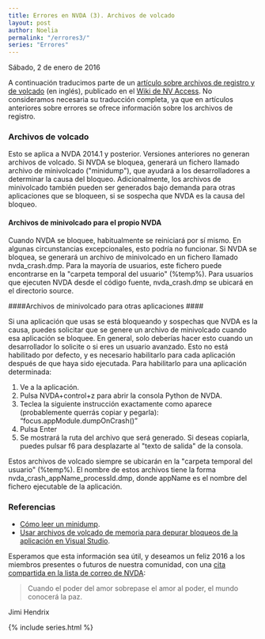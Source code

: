 ```yaml
---
title: Errores en NVDA (3). Archivos de volcado
layout: post
author: Noelia
permalink: "/errores3/"
series: "Errores"
---
```

<footer>Sábado, 2 de enero de 2016</footer>

A continuación traducimos parte de un [artículo sobre archivos de registro y de volcado](https://github.com/nvaccess/nvda/wiki/LogFilesAndCrashDumps) (en inglés), publicado en el [Wiki de NV Access](https://github.com/nvaccess/nvda/wiki).
No consideramos necesaria su traducción completa, ya que en artículos anteriores sobre errores se ofrece información sobre los archivos de registro.

### Archivos de volcado ###

Esto se aplica a NVDA 2014.1 y posterior. Versiones anteriores no generan archivos de volcado.
Si NVDA se bloquea, generará un fichero llamado archivo de minivolcado ("minidump"), que ayudará a los desarrolladores a determinar la causa del bloqueo. Adicionalmente, los archivos de minivolcado también pueden ser generados bajo demanda para otras aplicaciones que se bloqueen, si se sospecha que NVDA es la causa del bloqueo.

#### Archivos de minivolcado para el propio NVDA ####

Cuando NVDA se bloquee, habitualmente se reiniciará por sí mismo. En algunas circunstancias excepcionales, esto podría no funcionar.
Si NVDA se bloquea, se generará un archivo de minivolcado en un fichero llamado nvda_crash.dmp. Para la mayoría de usuarios, este fichero puede encontrarse en la "carpeta temporal del usuario" (%temp%). Para usuarios que ejecuten NVDA desde el código fuente, nvda_crash.dmp se ubicará en el directorio source.

####Archivos de minivolcado para otras aplicaciones ####

Si una aplicación que usas se está bloqueando y sospechas que NVDA es la causa, puedes solicitar que se genere un archivo de minivolcado cuando esa aplicación se bloquee. En general, solo deberías hacer esto cuando un desarrollador lo solicite o si eres un usuario avanzado. Esto no está habilitado por defecto, y es necesario habilitarlo para cada aplicación después de que haya sido ejecutada.
Para habilitarlo para una aplicación determinada:

1. Ve a la aplicación.
2. Pulsa NVDA+control+z para abrir la consola Python de NVDA.
3. Teclea la siguiente instrucción exactamente como aparece (probablemente querrás copiar y pegarla):
<q>focus.appModule.dumpOnCrash()</q>
4. Pulsa Enter
5. Se mostrará la ruta del archivo que será generado. Si deseas copiarla, puedes pulsar f6 para desplazarte al "texto de salida" de la consola.

Estos archivos de volcado siempre se ubicarán en la "carpeta temporal del usuario" (%temp%). El nombre de estos archivos tiene la forma nvda_crash_appName_processId.dmp, donde appName es el nombre del fichero ejecutable de la aplicación.

### Referencias ###

- [Cómo leer un minidump](https://norfipc.com/recuperar/como-leer-minidump-saber-provoca-error-pantalla-azul.php).
- [Usar archivos de volcado de memoria para depurar bloqueos de la aplicación en Visual Studio](https://msdn.microsoft.com/es-es/library/d5zhxt22.aspx).

Esperamos que esta información sea útil, y deseamos un feliz 2016 a los miembros presentes o futuros de nuestra comunidad, con una [cita compartida en la lista de correo de NVDA](https://es.groups.yahoo.com/neo/groups/nvdaespanol/conversations/messages/24189):

> Cuando el poder del amor sobrepase el amor al poder, el mundo conocerá la paz.

Jimi Hendrix

{% include series.html %}
